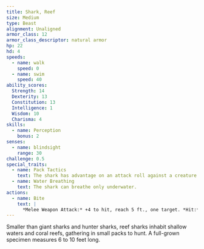 ```yaml
---
title: Shark, Reef
size: Medium
type: Beast
alignment: Unaligned
armor_class: 12
armor_class_descriptor: natural armor
hp: 22
hd: 4
speeds:
  - name: walk
    speed: 0
  - name: swim
    speed: 40
ability_scores:
  Strength: 14
  Dexterity: 13
  Constitution: 13
  Intelligence: 1
  Wisdom: 10
  Charisma: 4
skills:
  - name: Perception
    bonus: 2
senses:
  - name: blindsight
    range: 30
challenge: 0.5
special_traits:
  - name: Pack Tactics
    text: The shark has advantage on an attack roll against a creature if at least one of the shark's allies is within 5 feet of the creature and the ally isn't incapacitated.
  - name: Water Breathing
    text: The shark can breathe only underwater.
actions:
  - name: Bite
    text: |
      *Melee Weapon Attack:* +4 to hit, reach 5 ft., one target. *Hit:* 6 (1d8 + 2) piercing damage.
---
```


Smaller than giant sharks and hunter sharks, reef sharks inhabit shallow waters and coral reefs, gathering in small packs to hunt. A full-grown specimen measures 6 to 10 feet long.
